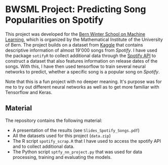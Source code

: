 # BWSML Project: Predicting Song Popularities on Spotify

This project was developed for the [Bern Winter School on Machine Learning](https://www.math.unibe.ch/continuing_education/cas_applied_data_science/winter_school_on_machine_learning_2020/index_eng.html), which is organized by the Mathematical Institute of the University of Bern. The project builds on a dataset from [Kaggle](https://www.kaggle.com/edalrami/19000-spotify-songs) that contains descriptive information of almost 19'000 songs from *Spotify*. I have used the package ```sotifyR``` to collect additional data through the [Spotify API](https://developer.spotify.com/documentation/web-api/) to construct a dataset that also features information on release dates of the songs. With this, I have then used tensorflow to train several neural networks to predict, whether a specific song is a popular song on *Spotify*. 

Note that this is a fun project with no deeper meaning. It's purpose was for me to try out different neural networks as well as to get more familiar with Tensorflow and Keras.

## Material
The repository contains the following material:

- A presentation of the results (see `Slides_Spotify_Songs.pdf`)
- All the datasets used for this project (`data.zip`)
- The R script ```spotify_scrap.R``` that I have used to access the spotify API and to collect additional data.
- The Python script ```sptfy_nn_project.py``` that was used for data processing, training and evaluating the models.

